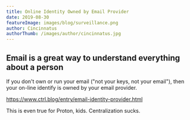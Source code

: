 ```yaml
---
title: Online Identity Owned by Email Provider
date: 2019-08-30
featureImage: images/blog/surveillance.png
author: Cincinnatus
authorThumb: /images/author/cincinnatus.jpg
---
```


## Email is a great way to understand everything about a person

If you don't own or run your email ("not your keys, not your email"), then your on-line identify is owned by your email provider.

https://www.ctrl.blog/entry/email-identity-provider.html

This is even true for Proton, kids. Centralization sucks.